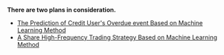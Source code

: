 **There are two plans in consideration.**

* [The Prediction of Credit User's Overdue event Based on Machine Learning Method](./Credit)
* [ A Share High-Frequency Trading Strategy Based on Machine Learning Method](./High-Frequency )